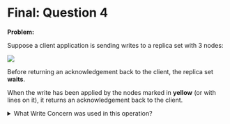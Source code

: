 Final: Question 4
=================

**Problem:**

Suppose a client application is sending writes to a replica set with 3 nodes:

![](/final-exam/images/replica_set_primary_secondary_highlighted_ack.png?raw=true "")

Before returning an acknowledgement back to the client, the replica set **waits**.

When the write has been applied by the nodes marked in **yellow** (or with lines on it), it returns an acknowledgement back to the client.

<details> 
  <summary>What Write Concern was used in this operation?</summary>
   Answer: (X) w: majority
</details>



